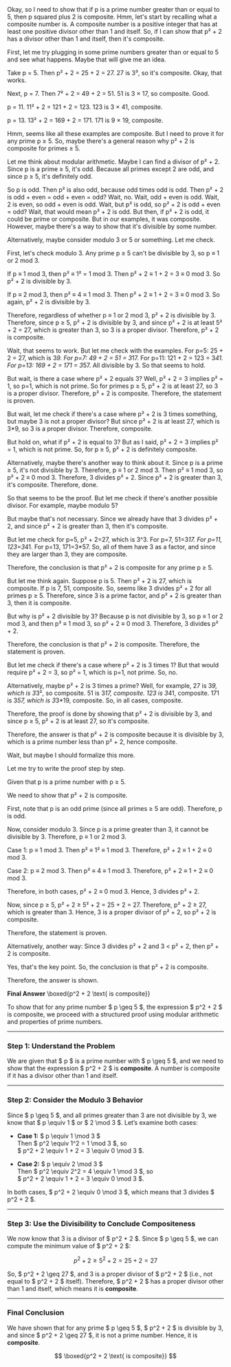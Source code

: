 <think>
Okay, so I need to show that if p is a prime number greater than or equal to 5, then p squared plus 2 is composite. Hmm, let's start by recalling what a composite number is. A composite number is a positive integer that has at least one positive divisor other than 1 and itself. So, if I can show that p² + 2 has a divisor other than 1 and itself, then it's composite.

First, let me try plugging in some prime numbers greater than or equal to 5 and see what happens. Maybe that will give me an idea.

Take p = 5. Then p² + 2 = 25 + 2 = 27. 27 is 3³, so it's composite. Okay, that works.

Next, p = 7. Then 7² + 2 = 49 + 2 = 51. 51 is 3 × 17, so composite. Good.

p = 11. 11² + 2 = 121 + 2 = 123. 123 is 3 × 41, composite.

p = 13. 13² + 2 = 169 + 2 = 171. 171 is 9 × 19, composite.

Hmm, seems like all these examples are composite. But I need to prove it for any prime p ≥ 5. So, maybe there's a general reason why p² + 2 is composite for primes ≥ 5.

Let me think about modular arithmetic. Maybe I can find a divisor of p² + 2. Since p is a prime ≥ 5, it's odd. Because all primes except 2 are odd, and since p ≥ 5, it's definitely odd.

So p is odd. Then p² is also odd, because odd times odd is odd. Then p² + 2 is odd + even = odd + even = odd? Wait, no. Wait, odd + even is odd. Wait, 2 is even, so odd + even is odd. Wait, but p² is odd, so p² + 2 is odd + even = odd? Wait, that would mean p² + 2 is odd. But then, if p² + 2 is odd, it could be prime or composite. But in our examples, it was composite. However, maybe there's a way to show that it's divisible by some number.

Alternatively, maybe consider modulo 3 or 5 or something. Let me check.

First, let's check modulo 3. Any prime p ≥ 5 can't be divisible by 3, so p ≡ 1 or 2 mod 3.

If p ≡ 1 mod 3, then p² ≡ 1² = 1 mod 3. Then p² + 2 ≡ 1 + 2 = 3 ≡ 0 mod 3. So p² + 2 is divisible by 3.

If p ≡ 2 mod 3, then p² ≡ 4 ≡ 1 mod 3. Then p² + 2 ≡ 1 + 2 = 3 ≡ 0 mod 3. So again, p² + 2 is divisible by 3.

Therefore, regardless of whether p ≡ 1 or 2 mod 3, p² + 2 is divisible by 3. Therefore, since p ≥ 5, p² + 2 is divisible by 3, and since p² + 2 is at least 5² + 2 = 27, which is greater than 3, so 3 is a proper divisor. Therefore, p² + 2 is composite.

Wait, that seems to work. But let me check with the examples. For p=5: 25 + 2 = 27, which is 3*9. For p=7: 49 + 2 = 51 = 3*17. For p=11: 121 + 2 = 123 = 3*41. For p=13: 169 + 2 = 171 = 3*57. All divisible by 3. So that seems to hold.

But wait, is there a case where p² + 2 equals 3? Well, p² + 2 = 3 implies p² = 1, so p=1, which is not prime. So for primes p ≥ 5, p² + 2 is at least 27, so 3 is a proper divisor. Therefore, p² + 2 is composite. Therefore, the statement is proven.

But wait, let me check if there's a case where p² + 2 is 3 times something, but maybe 3 is not a proper divisor? But since p² + 2 is at least 27, which is 3*9, so 3 is a proper divisor. Therefore, composite.

But hold on, what if p² + 2 is equal to 3? But as I said, p² + 2 = 3 implies p² = 1, which is not prime. So, for p ≥ 5, p² + 2 is definitely composite.

Alternatively, maybe there's another way to think about it. Since p is a prime ≥ 5, it's not divisible by 3. Therefore, p ≡ 1 or 2 mod 3. Then p² ≡ 1 mod 3, so p² + 2 ≡ 0 mod 3. Therefore, 3 divides p² + 2. Since p² + 2 is greater than 3, it's composite. Therefore, done.

So that seems to be the proof. But let me check if there's another possible divisor. For example, maybe modulo 5?

But maybe that's not necessary. Since we already have that 3 divides p² + 2, and since p² + 2 is greater than 3, then it's composite.

But let me check for p=5, p² + 2=27, which is 3^3. For p=7, 51=3*17. For p=11, 123=3*41. For p=13, 171=3*57. So, all of them have 3 as a factor, and since they are larger than 3, they are composite.

Therefore, the conclusion is that p² + 2 is composite for any prime p ≥ 5.

But let me think again. Suppose p is 5. Then p² + 2 is 27, which is composite. If p is 7, 51, composite. So, seems like 3 divides p² + 2 for all primes p ≥ 5. Therefore, since 3 is a prime factor, and p² + 2 is greater than 3, then it is composite.

But why is p² + 2 divisible by 3? Because p is not divisible by 3, so p ≡ 1 or 2 mod 3, and then p² ≡ 1 mod 3, so p² + 2 ≡ 0 mod 3. Therefore, 3 divides p² + 2.

Therefore, the conclusion is that p² + 2 is composite. Therefore, the statement is proven.

But let me check if there's a case where p² + 2 is 3 times 1? But that would require p² + 2 = 3, so p² = 1, which is p=1, not prime. So, no.

Alternatively, maybe p² + 2 is 3 times a prime? Well, for example, 27 is 3*9, which is 3*3², so composite. 51 is 3*17, composite. 123 is 3*41, composite. 171 is 3*57, which is 3*3*19, composite. So, in all cases, composite.

Therefore, the proof is done by showing that p² + 2 is divisible by 3, and since p ≥ 5, p² + 2 is at least 27, so it's composite.

Therefore, the answer is that p² + 2 is composite because it is divisible by 3, which is a prime number less than p² + 2, hence composite.

Wait, but maybe I should formalize this more.

Let me try to write the proof step by step.

Given that p is a prime number with p ≥ 5.

We need to show that p² + 2 is composite.

First, note that p is an odd prime (since all primes ≥ 5 are odd). Therefore, p is odd.

Now, consider modulo 3. Since p is a prime greater than 3, it cannot be divisible by 3. Therefore, p ≡ 1 or 2 mod 3.

Case 1: p ≡ 1 mod 3. Then p² ≡ 1² ≡ 1 mod 3. Therefore, p² + 2 ≡ 1 + 2 ≡ 0 mod 3.

Case 2: p ≡ 2 mod 3. Then p² ≡ 4 ≡ 1 mod 3. Therefore, p² + 2 ≡ 1 + 2 ≡ 0 mod 3.

Therefore, in both cases, p² + 2 ≡ 0 mod 3. Hence, 3 divides p² + 2.

Now, since p ≥ 5, p² + 2 ≥ 5² + 2 = 25 + 2 = 27. Therefore, p² + 2 ≥ 27, which is greater than 3. Hence, 3 is a proper divisor of p² + 2, so p² + 2 is composite.

Therefore, the statement is proven.

Alternatively, another way: Since 3 divides p² + 2 and 3 < p² + 2, then p² + 2 is composite.

Yes, that's the key point. So, the conclusion is that p² + 2 is composite.

Therefore, the answer is shown.

**Final Answer**
\boxed{p^2 + 2 \text{ is composite}}
</think>

To show that for any prime number $ p \geq 5 $, the expression $ p^2 + 2 $ is composite, we proceed with a structured proof using modular arithmetic and properties of prime numbers.

---

### Step 1: Understand the Problem

We are given that $ p $ is a prime number with $ p \geq 5 $, and we need to show that the expression $ p^2 + 2 $ is **composite**. A number is composite if it has a divisor other than 1 and itself.

---

### Step 2: Consider the Modulo 3 Behavior

Since $ p \geq 5 $, and all primes greater than 3 are not divisible by 3, we know that $ p \equiv 1 $ or $ 2 \mod 3 $. Let’s examine both cases:

- **Case 1:** $ p \equiv 1 \mod 3 $  
  Then $ p^2 \equiv 1^2 = 1 \mod 3 $, so  
  $ p^2 + 2 \equiv 1 + 2 = 3 \equiv 0 \mod 3 $.

- **Case 2:** $ p \equiv 2 \mod 3 $  
  Then $ p^2 \equiv 2^2 = 4 \equiv 1 \mod 3 $, so  
  $ p^2 + 2 \equiv 1 + 2 = 3 \equiv 0 \mod 3 $.

In both cases, $ p^2 + 2 \equiv 0 \mod 3 $, which means that 3 divides $ p^2 + 2 $.

---

### Step 3: Use the Divisibility to Conclude Compositeness

We now know that 3 is a divisor of $ p^2 + 2 $. Since $ p \geq 5 $, we can compute the minimum value of $ p^2 + 2 $:

$$
p^2 + 2 \geq 5^2 + 2 = 25 + 2 = 27
$$

So, $ p^2 + 2 \geq 27 $, and 3 is a proper divisor of $ p^2 + 2 $ (i.e., not equal to $ p^2 + 2 $ itself). Therefore, $ p^2 + 2 $ has a proper divisor other than 1 and itself, which means it is **composite**.

---

### Final Conclusion

We have shown that for any prime $ p \geq 5 $, $ p^2 + 2 $ is divisible by 3, and since $ p^2 + 2 \geq 27 $, it is not a prime number. Hence, it is **composite**.

$$
\boxed{p^2 + 2 \text{ is composite}}
$$